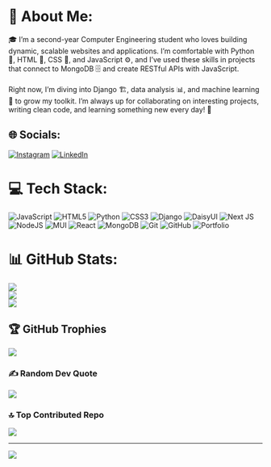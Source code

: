 # 💫 About Me:
🎓 I’m a second-year Computer Engineering student who loves building dynamic, scalable websites and applications. I’m comfortable with Python 🐍, HTML 📄, CSS 🎨, and JavaScript ⚙️, and I’ve used these skills in projects that connect to MongoDB 🗄️ and create RESTful APIs with JavaScript.<br><br>Right now, I’m diving into Django 🏗️, data analysis 📊, and machine learning 🤖 to grow my toolkit. I’m always up for collaborating on interesting projects, writing clean code, and learning something new every day! 🚀


## 🌐 Socials:
[![Instagram](https://img.shields.io/badge/Instagram-%23E4405F.svg?logo=Instagram&logoColor=white)](https://instagram.com/m.r.fasli) [![LinkedIn]([https://img.shields.io/badge/LinkedIn-%230077B5.svg?logo=linkedin&logoColor=white)](linkedin.com/in/mohammadreza-fasli-42323a36b](https://www.linkedin.com/in/mohammadreza-fasli-42323a36b/)) 
# 💻 Tech Stack:
![JavaScript](https://img.shields.io/badge/javascript-%23323330.svg?style=for-the-badge&logo=javascript&logoColor=%23F7DF1E) ![HTML5](https://img.shields.io/badge/html5-%23E34F26.svg?style=for-the-badge&logo=html5&logoColor=white) ![Python](https://img.shields.io/badge/python-3670A0?style=for-the-badge&logo=python&logoColor=ffdd54) ![CSS3](https://img.shields.io/badge/css3-%231572B6.svg?style=for-the-badge&logo=css3&logoColor=white) ![Django](https://img.shields.io/badge/django-%23092E20.svg?style=for-the-badge&logo=django&logoColor=white) ![DaisyUI](https://img.shields.io/badge/daisyui-5A0EF8?style=for-the-badge&logo=daisyui&logoColor=white) ![Next JS](https://img.shields.io/badge/Next-black?style=for-the-badge&logo=next.js&logoColor=white) ![NodeJS](https://img.shields.io/badge/node.js-6DA55F?style=for-the-badge&logo=node.js&logoColor=white) ![MUI](https://img.shields.io/badge/MUI-%230081CB.svg?style=for-the-badge&logo=mui&logoColor=white) ![React](https://img.shields.io/badge/react-%2320232a.svg?style=for-the-badge&logo=react&logoColor=%2361DAFB) ![MongoDB](https://img.shields.io/badge/MongoDB-%234ea94b.svg?style=for-the-badge&logo=mongodb&logoColor=white) ![Git](https://img.shields.io/badge/git-%23F05033.svg?style=for-the-badge&logo=git&logoColor=white) ![GitHub](https://img.shields.io/badge/github-%23121011.svg?style=for-the-badge&logo=github&logoColor=white) ![Portfolio](https://img.shields.io/badge/Portfolio-%23000000.svg?style=for-the-badge&logo=firefox&logoColor=#FF7139)
# 📊 GitHub Stats:
![](https://github-readme-stats.vercel.app/api?username=mohammadreza829&theme=bear&hide_border=true&include_all_commits=true&count_private=true)<br/>
![](https://nirzak-streak-stats.vercel.app/?user=mohammadreza829&theme=bear&hide_border=true)<br/>
![](https://github-readme-stats.vercel.app/api/top-langs/?username=mohammadreza829&theme=bear&hide_border=true&include_all_commits=true&count_private=true&layout=compact)

## 🏆 GitHub Trophies
![](https://github-profile-trophy.vercel.app/?username=mohammadreza829&theme=panda&no-frame=false&no-bg=true&margin-w=4)

### ✍️ Random Dev Quote
![](https://quotes-github-readme.vercel.app/api?type=horizontal&theme=radical)

### 🔝 Top Contributed Repo
![](https://github-contributor-stats.vercel.app/api?username=mohammadreza829&limit=5&theme=neon&combine_all_yearly_contributions=true)

---
[![](https://visitcount.itsvg.in/api?id=mohammadreza829&icon=9&color=1)](https://visitcount.itsvg.in)

<!-- Proudly created with GPRM ( https://gprm.itsvg.in ) -->
